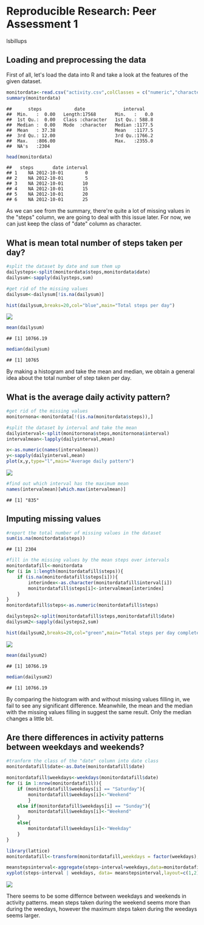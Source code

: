 # Reproducible Research: Peer Assessment 1
lsbillups  


## Loading and preprocessing the data

First of all, let's load the data into R and take a look at the features of the given dataset.

```r
monitordata<-read.csv("activity.csv",colClasses = c("numeric","character","numeric"))
summary(monitordata)
```

```
##      steps            date              interval     
##  Min.   :  0.00   Length:17568       Min.   :   0.0  
##  1st Qu.:  0.00   Class :character   1st Qu.: 588.8  
##  Median :  0.00   Mode  :character   Median :1177.5  
##  Mean   : 37.38                      Mean   :1177.5  
##  3rd Qu.: 12.00                      3rd Qu.:1766.2  
##  Max.   :806.00                      Max.   :2355.0  
##  NA's   :2304
```

```r
head(monitordata)
```

```
##   steps       date interval
## 1    NA 2012-10-01        0
## 2    NA 2012-10-01        5
## 3    NA 2012-10-01       10
## 4    NA 2012-10-01       15
## 5    NA 2012-10-01       20
## 6    NA 2012-10-01       25
```

As we can see from the summary, there're quite a lot of missing values in the "steps" column, we are going to deal with this issue later. For now, we can just keep the class of "date" column as character.

## What is mean total number of steps taken per day?

```r
#split the dataset by date and sum them up
dailysteps<-split(monitordata$steps,monitordata$date)
dailysum<-sapply(dailysteps,sum)

#get rid of the missing values
dailysum<-dailysum[!is.na(dailysum)]

hist(dailysum,breaks=20,col="blue",main="Total steps per day")
```

![](PA1_template_files/figure-html/unnamed-chunk-1-1.png) 

```r
mean(dailysum)
```

```
## [1] 10766.19
```

```r
median(dailysum)
```

```
## [1] 10765
```
By making a histogram and take the mean and median, we obtain a general idea about the total number of step taken per day.

## What is the average daily activity pattern?

```r
#get rid of the missing values
monitornona<-monitordata[!(is.na(monitordata$steps)),]

#split the dataset by interval and take the mean
dailyinterval<-split(monitornona$steps,monitornona$interval)
intervalmean<-lapply(dailyinterval,mean)

x<-as.numeric(names(intervalmean))
y<-sapply(dailyinterval,mean)
plot(x,y,type="l",main="Average daily pattern")
```

![](PA1_template_files/figure-html/unnamed-chunk-2-1.png) 

```r
#find out which interval has the maximum mean
names(intervalmean)[which.max(intervalmean)]
```

```
## [1] "835"
```

## Imputing missing values

```r
#report the total number of missing values in the dataset
sum(is.na(monitordata$steps))
```

```
## [1] 2304
```

```r
#fill in the missing values by the mean steps over intervals 
monitordatafill<-monitordata
for (i in 1:length(monitordatafill$steps)){
    if (is.na(monitordatafill$steps[i])){
        interindex<-as.character(monitordatafill$interval[i])
        monitordatafill$steps[i]<-intervalmean[interindex]
    }
}
monitordatafill$steps<-as.numeric(monitordatafill$steps)

dailysteps2<-split(monitordatafill$steps,monitordatafill$date)
dailysum2<-sapply(dailysteps2,sum)

hist(dailysum2,breaks=20,col="green",main="Total steps per day complete")
```

![](PA1_template_files/figure-html/unnamed-chunk-3-1.png) 

```r
mean(dailysum2)
```

```
## [1] 10766.19
```

```r
median(dailysum2)
```

```
## [1] 10766.19
```
By comparing the histogram with and without missing values filling in, we fail to see any significant difference. Meanwhile, the mean and the median with the missing values filling in suggest the same result. Only the median changes a little bit.

## Are there differences in activity patterns between weekdays and weekends?


```r
#tranform the class of the "date" column into date class
monitordatafill$date<-as.Date(monitordatafill$date)

monitordatafill$weekdays<-weekdays(monitordatafill$date)
for (i in 1:nrow(monitordatafill)){
    if (monitordatafill$weekdays[i] == "Saturday"){
        monitordatafill$weekdays[i]<-"Weekend"
        }
    else if(monitordatafill$weekdays[i] == "Sunday"){
        monitordatafill$weekdays[i]<-"Weekend"
    }
    else{
        monitordatafill$weekdays[i]<-"Weekday"
    }
}

library(lattice)
monitordatafill<-transform(monitordatafill,weekdays = factor(weekdays),interval=as.numeric(interval))

meanstepsinterval<-aggregate(steps~interval+weekdays,data=monitordatafill,FUN = mean)
xyplot(steps~interval | weekdays, data= meanstepsinterval,layout=c(1,2),type="l")
```

![](PA1_template_files/figure-html/unnamed-chunk-4-1.png) 

There seems to be some differnce between weekdays and weekends in activity patterns. mean steps taken during the weekend seems more than during the weedays, however the maximum steps taken during the weedays seems larger.

